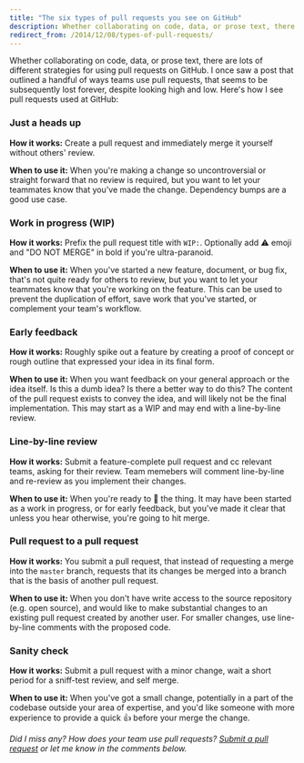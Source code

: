 ```yaml
---
title: "The six types of pull requests you see on GitHub"
description: Whether collaborating on code, data, or prose text, there are lots of different strategies for using pull requests on GitHub.
redirect_from: /2014/12/08/types-of-pull-requests/
---
```


Whether collaborating on code, data, or prose text, there are lots of different strategies for using pull requests on GitHub. I once saw a post that outlined a handful of ways teams use pull requests, that seems to be subsequently lost forever, despite looking high and low. Here's how I see pull requests used at GitHub:

### Just a heads up

**How it works:** Create a pull request and immediately merge it yourself without others' review.

**When to use it:** When you're making a change so uncontroversial or straight forward that no review is required, but you want to let your teammates know that you've made the change. Dependency bumps are a good use case.

### Work in progress (WIP)

**How it works:** Prefix the pull request title with `WIP:`. Optionally add :warning: emoji and "DO NOT MERGE" in bold if you're ultra-paranoid.

**When to use it:** When you've started a new feature, document, or bug fix, that's not quite ready for others to review, but you want to let your teammates know that you're working on the feature. This can be used to prevent the duplication of effort, save work that you've started, or complement your team's workflow.

### Early feedback

**How it works:** Roughly spike out a feature by creating a proof of concept or rough outline that expressed your idea in its final form.

**When to use it:** When you want feedback on your general approach or the idea itself. Is this a dumb idea? Is there a better way to do this? The content of the pull request exists to convey the idea, and will likely not be the final implementation. This may start as a WIP and may end with a line-by-line review.

### Line-by-line review

**How it works:** Submit a feature-complete pull request and cc relevant teams, asking for their review. Team memebers will comment line-by-line and re-review as you implement their changes.

**When to use it:** When you're ready to :ship: the thing. It may have been started as a work in progress, or for early feedback, but you've made it clear that unless you hear otherwise, you're going to hit merge.

### Pull request to a pull request

**How it works:** You submit a pull request, that instead of requesting a merge into the `master` branch, requests that its changes be merged into a branch that is the basis of another pull request.

**When to use it:** When you don't have write access to the source repository (e.g. open source), and would like to make substantial changes to an existing pull request created by another user. For smaller changes, use line-by-line comments with the proposed code.

### Sanity check

**How it works:** Submit a pull request with a minor change, wait a short period for a sniff-test review, and self merge.

**When to use it:** When you've got a small change, potentially in a part of the codebase outside your area of expertise, and you'd like someone with more experience to provide a quick :+1: before your merge the change.

*Did I miss any? How does your team use pull requests? [Submit a pull request](https://github.com/benbalter/benbalter.github.com/edit/master/_posts/2015-12-08-types-of-pull-requests.md) or let me know in the comments below.*
